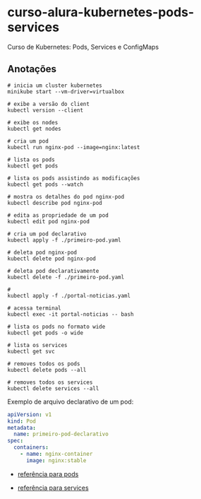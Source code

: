 # curso-alura-kubernetes-pods-services
Curso de Kubernetes: Pods, Services e ConfigMaps

## Anotações
```
# inicia um cluster kubernetes
minikube start --vm-driver=virtualbox

# exibe a versão do client
kubectl version --client

# exibe os nodes
kubectl get nodes

# cria um pod
kubectl run nginx-pod --image=nginx:latest

# lista os pods
kubectl get pods

# lista os pods assistindo as modificações
kubectl get pods --watch

# mostra os detalhes do pod nginx-pod
kubectl describe pod nginx-pod

# edita as propriedade de um pod
kubectl edit pod nginx-pod

# cria um pod declarativo
kubectl apply -f ./primeiro-pod.yaml

# deleta pod nginx-pod
kubectl delete pod nginx-pod

# deleta pod declarativamente
kubectl delete -f ./primeiro-pod.yaml

#
kubectl apply -f ./portal-noticias.yaml

# acessa terminal
kubectl exec -it portal-noticias -- bash

# lista os pods no formato wide
kubectl get pods -o wide

# lista os services
kubectl get svc

# removes todos os pods
kubectl delete pods --all

# removes todos os services
kubectl delete services --all
```

Exemplo de arquivo declarativo de um pod:
```yaml
apiVersion: v1
kind: Pod
metadata:
  name: primeiro-pod-declarativo
spec:
  containers:
    - name: nginx-container
      image: nginx:stable

```
- [referência para pods](https://kubernetes.io/docs/reference/kubernetes-api/workload-resources/pod-v1/)

- [referência para services](https://kubernetes.io/docs/reference/kubernetes-api/service-resources/)
